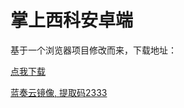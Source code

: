# 掌上西科安卓端
基于一个浏览器项目修改而来，下载地址：

[点我下载](https://github.com/flben233/HandiSWUST-Android/releases/)

[蓝奏云镜像, 提取码2333](https://wwn.lanzoul.com/b0419zkwh)

